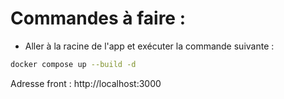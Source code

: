 # Commandes à faire :

- Aller à la racine de l'app et exécuter la commande suivante :

```bash
docker compose up --build -d
```

Adresse front : http://localhost:3000
